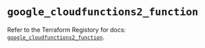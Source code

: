# `google_cloudfunctions2_function`

Refer to the Terraform Registory for docs: [`google_cloudfunctions2_function`](https://www.terraform.io/docs/providers/google/r/cloudfunctions2_function).
